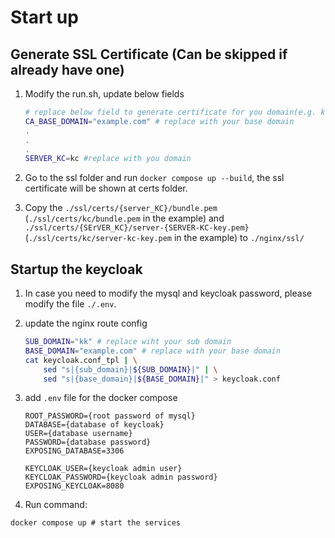 # Start up

## Generate SSL Certificate (Can be skipped if already have one)

1. Modify the run.sh, update below fields
    ```sh
    # replace below field to generate certificate for you domain(e.g. kc.example.com)
    CA_BASE_DOMAIN="example.com" # replace with your base domain
    .
    .
    .
    SERVER_KC=kc #replace with you domain 
    ```

2. Go to the ssl folder and run `docker compose up --build`, the ssl certificate will be shown at certs folder.

3. Copy the `./ssl/certs/{server_KC}/bundle.pem` (`./ssl/certs/kc/bundle.pem` in the example) and `./ssl/certs/{SErVER_KC}/server-{SERVER-KC-key.pem}` (`./ssl/certs/kc/server-kc-key.pem` in the example) to `./nginx/ssl/`

## Startup the keycloak

1. In case you need to modify the mysql and keycloak password, please modify the file `./.env`.

2. update the nginx route config
    ```sh
    SUB_DOMAIN="kk" # replace wiht your sub domain
    BASE_DOMAIN="example.com" # replace with your base domain 
    cat keycloak.conf_tpl | \
        sed "s|{sub_domain}|${SUB_DOMAIN}|" | \
        sed "s|{base_domain}|${BASE_DOMAIN}|" > keycloak.conf
    ```

3. add `.env` file for the docker compose 
    ```text
    ROOT_PASSWORD={root password of mysql}
    DATABASE={database of keycloak}
    USER={database username}
    PASSWORD={database password}
    EXPOSING_DATABASE=3306

    KEYCLOAK_USER={keycloak admin user}
    KEYCLOAK_PASSWORD={keycloak admin password}
    EXPOSING_KEYCLOAK=8080
    ```

4. Run command:
```shell
docker compose up # start the services
```


